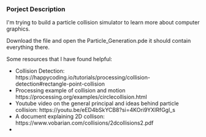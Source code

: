 ### Porject Description
I'm trying to build a particle collision simulator to learn more about computer graphics. 

Download the file and open the Particle_Generation.pde it should contain everything there.

Some resources that I have found helpful:
<ul>
  <li>Collision Detection: https://happycoding.io/tutorials/processing/collision-detection#rectangle-point-collision</li>
  <li>Processing example of collision and motion https://processing.org/examples/circlecollision.html</li>
  <li>Youtube video on the general principal and ideas behind particle collision: https://youtu.be/eED4bSkYCB8?si=4KOri9YXIRfGgl_s</li>
	<li>A document explaining 2D collison: https://www.vobarian.com/collisions/2dcollisions2.pdf<li>
</ul>




